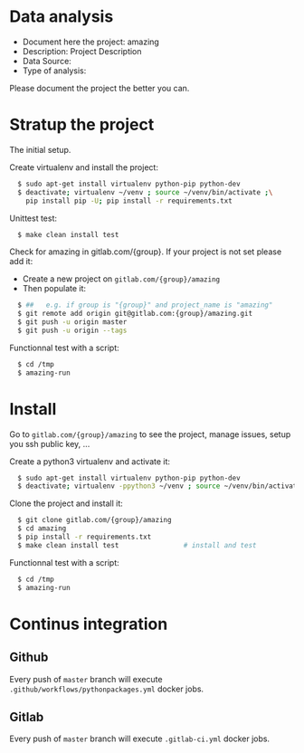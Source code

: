 # Data analysis
- Document here the project: amazing
- Description: Project Description
- Data Source:
- Type of analysis:

Please document the project the better you can.

# Stratup the project

The initial setup.

Create virtualenv and install the project:
```bash
  $ sudo apt-get install virtualenv python-pip python-dev
  $ deactivate; virtualenv ~/venv ; source ~/venv/bin/activate ;\
    pip install pip -U; pip install -r requirements.txt
```

Unittest test:
```bash
  $ make clean install test
```

Check for amazing in gitlab.com/{group}.
If your project is not set please add it:

- Create a new project on `gitlab.com/{group}/amazing`
- Then populate it:

```bash
  $ ##   e.g. if group is "{group}" and project_name is "amazing"
  $ git remote add origin git@gitlab.com:{group}/amazing.git
  $ git push -u origin master
  $ git push -u origin --tags
```

Functionnal test with a script:
```bash
  $ cd /tmp
  $ amazing-run
```
# Install
Go to `gitlab.com/{group}/amazing` to see the project, manage issues,
setup you ssh public key, ...

Create a python3 virtualenv and activate it:
```bash
  $ sudo apt-get install virtualenv python-pip python-dev
  $ deactivate; virtualenv -ppython3 ~/venv ; source ~/venv/bin/activate
```

Clone the project and install it:
```bash
  $ git clone gitlab.com/{group}/amazing
  $ cd amazing
  $ pip install -r requirements.txt
  $ make clean install test                # install and test
```
Functionnal test with a script:
```bash
  $ cd /tmp
  $ amazing-run
``` 

# Continus integration
## Github 
Every push of `master` branch will execute `.github/workflows/pythonpackages.yml` docker jobs.
## Gitlab
Every push of `master` branch will execute `.gitlab-ci.yml` docker jobs.
